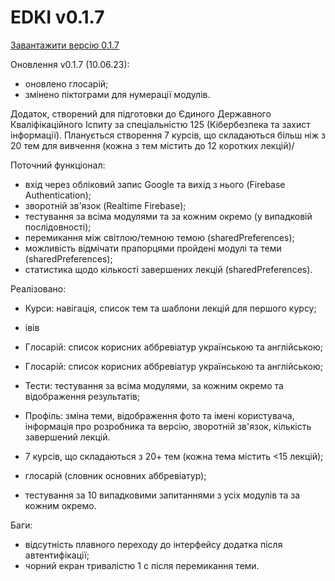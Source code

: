 # EDKI v0.1.7

[Завантажити версію 0.1.7](https://github.com/ArchExalt/EDKIApp/blob/main/EDKI-v0.1.7.apk)

Оновлення v0.1.7 (10.06.23):

- оновлено глосарій;
- змінено піктограми для нумерації модулів.

Додаток, створений для підготовки до Єдиного Державного Кваліфікаційного Іспиту за спеціальністю 125 (Кібербезпека та захист інформації).
Планується створення 7 курсів, що складаються більш ніж з 20 тем для вивчення (кожна з тем містить до 12 коротких лекцій)/

Поточний функціонал:
- вхід через обліковий запис Google та вихід з нього (Firebase Authentication);
- зворотній зв'язок (Realtime Firebase);
- тестування за всіма модулями та за кожним окремо (у випадковій послідовності);
- перемикання між світлою/темною темою (sharedPreferences);
- можливість відмічати прапорцями пройдені модулі та теми (sharedPreferences);
- статистика щодо кількості завершених лекцій (sharedPreferences).

Реалізовано:
- Курси: навігація, список тем та шаблони лекцій для першого курсу;
- івів
- Глосарій: список корисних аббревіатур українською та англійською;
- Глосарій: список корисних аббревіатур українською та англійською;
- Тести: тестування за всіма модулями, за кожним окремо та відображення результатів;
- Профіль: зміна теми, відображення фото та імені користувача, інформація про розробника та версію, зворотній зв'язок, кількість завершений лекцій.

- 7 курсів, що складаються з 20+ тем (кожна тема містить <15 лекцій);
- глосарій (словник основних аббревіатур);
- тестування за 10 випадковими запитаннями з усіх модулів та за кожним окремо.

Баги:
- відсутність плавного переходу до інтерфейсу додатка після автентифікації;
- чорний екран тривалістю 1 с після перемикання теми.
